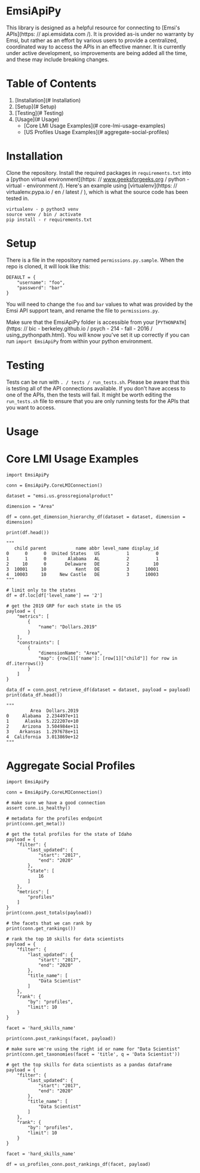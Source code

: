 # EmsiApiPy
This library is designed as a helpful resource for connecting to [Emsi's APIs](https: // api.emsidata.com /). It is provided as-is under no warranty by Emsi, but rather as an effort by various users to provide a centralized, coordinated way to access the APIs in an effective manner. It is currently under active development, so improvements are being added all the time, and these may include breaking changes.

# Table of Contents
1. [Installation](# Installation)
2. [Setup](# Setup)
3. [Testing](# Testing)
4. [Usage](# Usage)
    - [Core LMI Usage Examples](# core-lmi-usage-examples)
    - [US Profiles Usage Examples](# aggregate-social-profiles)


# Installation
Clone the repository. Install the required packages in `requirements.txt` into a [python virtual environment](https: // www.geeksforgeeks.org / python - virtual - environment /). Here's an example using [virtualenv](https: // virtualenv.pypa.io / en / latest / ), which is what the source code has been tested in.
```
virtualenv - p python3 venv
source venv / bin / activate
pip install - r requirements.txt
```

# Setup
There is a file in the repository named `permissions.py.sample`. When the repo is cloned, it will look like this:
```
DEFAULT = {
    "username": "foo",
    "password": "bar"
}
```
You will need to change the `foo` and `bar` values to what was provided by the Emsi API support team, and rename the file to `permissions.py`.

Make sure that the EmsiApiPy folder is accessible from your [`PYTHONPATH`](https: // bic - berkeley.github.io / psych - 214 - fall - 2016 / using_pythonpath.html). You will know you've set it up correctly if you can run `import EmsiApiPy` from within your python environment.


# Testing
Tests can be run with `. / tests / run_tests.sh`. Please be aware that this is testing all of the API connections available. If you don't have access to one of the APIs, then the tests will fail. It might be worth editing the `run_tests.sh` file to ensure that you are only running tests for the APIs that you want to access.


# Usage
# Core LMI Usage Examples
```
import EmsiApiPy

conn = EmsiApiPy.CoreLMIConnection()

dataset = "emsi.us.grossregionalproduct"

dimension = "Area"

df = conn.get_dimension_hierarchy_df(dataset = dataset, dimension = dimension)

print(df.head())

"""
   child parent           name abbr level_name display_id
0      0      0  United States   US          1          0
1      1      0        Alabama   AL          2          1
2     10      0       Delaware   DE          2         10
3  10001     10           Kent   DE          3      10001
4  10003     10     New Castle   DE          3      10003
"""

# limit only to the states
df = df.loc[df['level_name'] == '2']

# get the 2019 GRP for each state in the US
payload = {
    "metrics": [
        {
            "name": "Dollars.2019"
        }
    ],
    "constraints": [
        {
            "dimensionName": "Area",
            "map": {row[1]['name']: [row[1]["child"]] for row in df.iterrows()}
        }
    ]
}

data_df = conn.post_retrieve_df(dataset = dataset, payload = payload)
print(data_df.head())

"""
         Area  Dollars.2019
0     Alabama  2.234497e+11
1      Alaska  5.222207e+10
2     Arizona  3.504984e+11
3    Arkansas  1.297678e+11
4  California  3.013869e+12
"""

```


# Aggregate Social Profiles
```
import EmsiApiPy

conn = EmsiApiPy.CoreLMIConnection()

# make sure we have a good connection
assert conn.is_healthy()

# metadata for the profiles endpoint
print(conn.get_meta())

# get the total profiles for the state of Idaho
payload = {
    "filter": {
        "last_updated": {
            "start": "2017",
            "end": "2020"
        },
        "state": [
            16
        ]
    },
    "metrics": [
        "profiles"
    ]
}
print(conn.post_totals(payload))

# the facets that we can rank by
print(conn.get_rankings())

# rank the top 10 skills for data scientists
payload = {
    "filter": {
        "last_updated": {
            "start": "2017",
            "end": "2020"
        },
        "title_name": [
            "Data Scientist"
        ]
    },
    "rank": {
        "by": "profiles",
        "limit": 10
    }
}

facet = 'hard_skills_name'

print(conn.post_rankings(facet, payload))

# make sure we're using the right id or name for "Data Scientist"
print(conn.get_taxonomies(facet = 'title', q = 'Data Scientist'))

# get the top skills for data scientists as a pandas dataframe
payload = {
    "filter": {
        "last_updated": {
            "start": "2017",
            "end": "2020"
        },
        "title_name": [
            "Data Scientist"
        ]
    },
    "rank": {
        "by": "profiles",
        "limit": 10
    }
}

facet = 'hard_skills_name'

df = us_profiles_conn.post_rankings_df(facet, payload)

```
